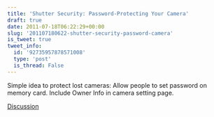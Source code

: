 ```yaml
---
title: 'Shutter Security: Password-Protecting Your Camera'
draft: true
date: 2011-07-18T06:22:29+00:00
slug: '201107180622-shutter-security-password-camera'
is_tweet: true
tweet_info:
  id: '92735957878571008'
  type: 'post'
  is_thread: False
---
```




Simple idea to protect lost cameras: Allow people to set password on memory card. Include Owner Info in camera setting page.

[Discussion](https://x.com/sytelus/status/92735957878571008)
